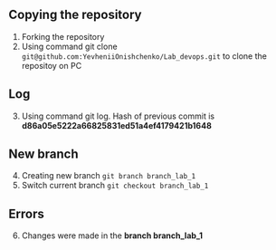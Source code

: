 ## Copying the repository
1. Forking the repository
2. Using command git clone `git@github.com:YevheniiOnishchenko/Lab_devops.git` to clone the repositoy on PC
## Log
3. Using command git log. Hash of previous commit is **d86a05e5222a66825831ed51a4ef4179421b1648**
## New branch
4. Creating new branch `git branch branch_lab_1`
5. Switch current branch `git checkout branch_lab_1`
## Errors
6. Changes were made in the **branch branch_lab_1**
